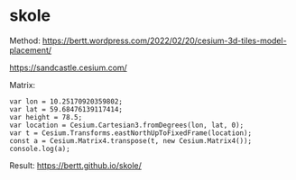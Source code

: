 # skole

Method: https://bertt.wordpress.com/2022/02/20/cesium-3d-tiles-model-placement/

https://sandcastle.cesium.com/

Matrix:

```
var lon = 10.25170920359802;
var lat = 59.68476139117414;
var height = 78.5;
var location = Cesium.Cartesian3.fromDegrees(lon, lat, 0);
var t = Cesium.Transforms.eastNorthUpToFixedFrame(location);
const a = Cesium.Matrix4.transpose(t, new Cesium.Matrix4());
console.log(a);
```

Result: https://bertt.github.io/skole/

